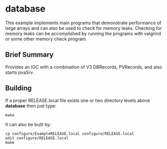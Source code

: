 # database

This example implements main programs that demonstrate performance
of large arrays and can also be used to check for memory leaks.
Checking for memory leaks can be accomplished by running the programs with valgrind
or some other memory check program.

## Brief Summary

Provides an IOC with a combination of V3 DBRecords, PVRecords, and also starts pvaSrv.


## Building

If a proper RELEASE.local file exists one or two directory levels above **database**
then just type:

    make

It can also be built by:

    cp configure/ExampleRELEASE.local configure/RELEASE.local
    edit configure/RELEASE.local
    make

